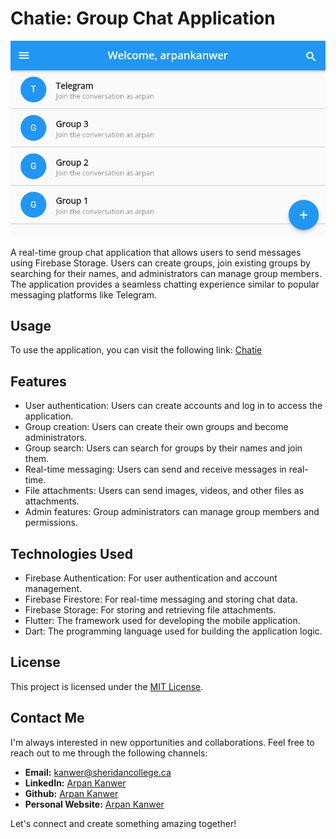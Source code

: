 # Chatie: Group Chat Application

![Chatie](github_images/home.png)

A real-time group chat application that allows users to send messages using Firebase Storage. Users can create groups, join existing groups by searching for their names, and administrators can manage group members. The application provides a seamless chatting experience similar to popular messaging platforms like Telegram.

## Usage

To use the application, you can visit the following link: [Chatie](https://chatie1.web.app/)

## Features

- User authentication: Users can create accounts and log in to access the application.
- Group creation: Users can create their own groups and become administrators.
- Group search: Users can search for groups by their names and join them.
- Real-time messaging: Users can send and receive messages in real-time.
- File attachments: Users can send images, videos, and other files as attachments.
- Admin features: Group administrators can manage group members and permissions.

## Technologies Used

- Firebase Authentication: For user authentication and account management.
- Firebase Firestore: For real-time messaging and storing chat data.
- Firebase Storage: For storing and retrieving file attachments.
- Flutter: The framework used for developing the mobile application.
- Dart: The programming language used for building the application logic.

## License

This project is licensed under the [MIT License](LICENSE).

## Contact Me

I'm always interested in new opportunities and collaborations. Feel free to reach out to me through the following channels:

- **Email:** [kanwer@sheridancollege.ca](mailto:kanwer@sheridancollege.ca)
- **LinkedIn:** [Arpan Kanwer](https://www.linkedin.com/in/arpankanwer)
- **Github:** [Arpan Kanwer](https://github.com/arpankanwer/)
- **Personal Website:** [Arpan Kanwer](https://arpankanwer.tech/)

Let's connect and create something amazing together!